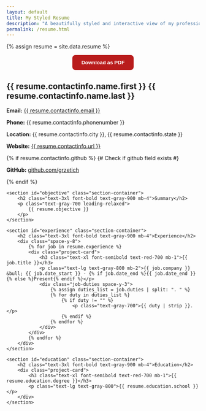 ```yaml
---
layout: default
title: My Styled Resume
description: "A beautifully styled and interactive view of my professional resume, dynamically rendered from JSON data."
permalink: /resume.html
---
```


{% assign resume = site.data.resume %}

<style>
    /* Add styles that will only apply when printing */
    @media print {
        body, .container {
            margin: 0;
            padding: 0;
            box-shadow: none;
        }
        header, footer, #download-button-container {
            display: none !important;
        }
        .section-container, .project-card {
            border: none !important;
            box-shadow: none !important;
            page-break-inside: avoid;
        }
    }
</style>

<!-- Container for the download button -->
<div id="download-button-container" style="text-align: center; margin-bottom: 1.5rem;">
    <button id="download-pdf" style="padding: 0.75rem 1.5rem; border-radius: 0.5rem; font-weight: 600; color: #ffffff; background-color: #b91c1c; border: none; cursor: pointer;">
        Download as PDF
    </button>
</div>

<!-- The main resume content that will be converted to PDF -->
<div id="resume-content">
    <section id="contact-info" class="section-container">
        <h2 class="text-3xl font-bold text-gray-900 mb-4 text-center">{{ resume.contactinfo.name.first }} {{ resume.contactinfo.name.last }}</h2>
        <div class="text-center text-gray-700 leading-relaxed mb-4">
            <p class="mb-2">
                <strong>Email:</strong> <a href="mailto:{{ resume.contactinfo.email }}" class="text-red-700 hover:underline">{{ resume.contactinfo.email }}</a>
            </p>
            <p class="mb-2">
                <strong>Phone:</strong> {{ resume.contactinfo.phonenumber }}
            </p>
            <p class="mb-2">
                <strong>Location:</strong> {{ resume.contactinfo.city }}, {{ resume.contactinfo.state }}
            </p>
            <p class="mb-2">
                <strong>Website:</strong> <a href="{{ resume.contactinfo.url }}" target="_blank" class="text-red-700 hover:underline">{{ resume.contactinfo.url }}</a>
            </p>
            {% if resume.contactinfo.github %} {# Check if github field exists #}
            <p>
        <strong>GitHub:</strong> <a href="https://github.com/grzetich" target="_blank" class="text-red-700 hover:underline">github.com/grzetich</a>
    </p>
            {% endif %}
        </div>
    </section>

    <section id="objective" class="section-container">
        <h2 class="text-3xl font-bold text-gray-900 mb-4">Summary</h2>
        <p class="text-gray-700 leading-relaxed">
            {{ resume.objective }}
        </p>
    </section>

    <section id="experience" class="section-container">
        <h2 class="text-3xl font-bold text-gray-900 mb-4">Experience</h2>
        <div class="space-y-8">
            {% for job in resume.experience %}
            <div class="project-card">
                <h3 class="text-xl font-semibold text-red-700 mb-1">{{ job.title }}</h3>
                <p class="text-lg text-gray-800 mb-2">{{ job.company }} &bull; {{ job.date_start }} - {% if job.date_end %}{{ job.date_end }}{% else %}Present{% endif %}</p>
                <div class="job-duties space-y-3">
                    {% assign duties_list = job.duties | split: ". " %}
                    {% for duty in duties_list %}
                        {% if duty != "" %}
                            <p class="text-gray-700">{{ duty | strip }}.</p>
                        {% endif %}
                    {% endfor %}
                </div>
            </div>
            {% endfor %}
        </div>
    </section>

    <section id="education" class="section-container">
        <h2 class="text-3xl font-bold text-gray-900 mb-4">Education</h2>
        <div class="project-card">
            <h3 class="text-xl font-semibold text-red-700 mb-1">{{ resume.education.degree }}</h3>
            <p class="text-lg text-gray-800">{{ resume.education.school }}</p>
        </div>
    </section>
</div>

<!-- Add the html2pdf.js library -->
<script src="https://cdnjs.cloudflare.com/ajax/libs/html2pdf.js/0.10.1/html2pdf.bundle.min.js"></script>

<script>
    document.getElementById('download-pdf').addEventListener('click', function () {
        const element = document.getElementById('resume-content');
        const opt = {
            margin:       0.5,
            filename:     'Grzetich-resume.pdf',
            image:        { type: 'jpeg', quality: 0.98 },
            html2canvas:  { scale: 2, useCORS: true },
            jsPDF:        { unit: 'in', format: 'letter', orientation: 'portrait' }
        };

        // New Promise-based usage:
        html2pdf().set(opt).from(element).save();
    });
</script>